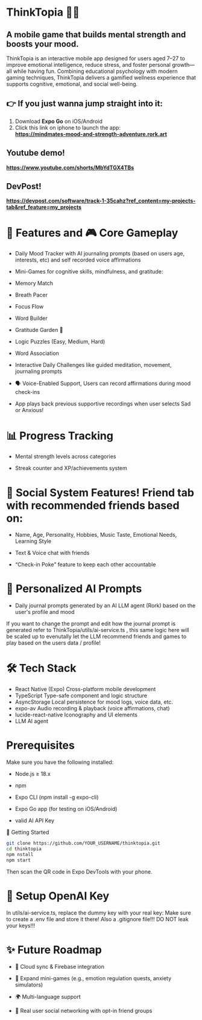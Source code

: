 # ThinkTopia 🌱🧠
## A mobile game that builds mental strength and boosts your mood.

ThinkTopia is an interactive mobile app designed for users aged 7–27 to improve emotional intelligence, reduce stress, and foster personal growth—all while having fun. Combining educational psychology with modern gaming techniques, ThinkTopia delivers a gamified wellness experience that supports cognitive, emotional, and social well-being.

## 👉 If you just wanna jump straight into it:
1. Download **Expo Go** on iOS/Android
2. Click this link on iphone to launch the app:  
   **https://mindmates-mood-and-strength-adventure.rork.art**
## Youtube demo! 
**https://www.youtube.com/shorts/MbYdTGX4TBs**

## DevPost!

**https://devpost.com/software/track-1-35cahz?ref_content=my-projects-tab&ref_feature=my_projects**

# 🧠 Features and 🎮 Core Gameplay
- Daily Mood Tracker with AI journaling prompts (based on users age, interests, etc) and self recorded voice affirmations

- Mini-Games for cognitive skills, mindfulness, and gratitude:

- Memory Match

- Breath Pacer

- Focus Flow

- Word Builder

- Gratitude Garden 🌸

- Logic Puzzles (Easy, Medium, Hard)

- Word Association

- Interactive Daily Challenges like guided meditation, movement, journaling prompts

- 🗣️ Voice-Enabled Support, Users can record affirmations during mood check-ins

- App plays back previous supportive recordings when user selects Sad or Anxious!

# 📊 Progress Tracking

- Mental strength levels across categories

- Streak counter and XP/achievements system

# 👥 Social System Features! Friend tab with recommended friends based on:

- Name, Age, Personality, Hobbies, Music Taste, Emotional Needs, Learning Style

- Text & Voice chat with friends

- “Check-in Poke” feature to keep each other accountable

# 💬 Personalized AI Prompts

- Daily journal prompts generated by an AI LLM agent (Rork) based on the user's profile and mood

If you want to change the prompt and edit how the journal prompt is generated refer to ThinkTopia/utils/ai-service.ts , this same logic here will be scaled up to evenutally let the LLM recommend friends and games to play based on the users data / profile! 

# 🛠️ Tech Stack

- React Native (Expo)    Cross-platform mobile development
- TypeScript    Type-safe component and logic structure
- AsyncStorage    Local persistence for mood logs, voice data, etc.
- expo-av    Audio recording & playback (voice affirmations, chat)
- lucide-react-native    Iconography and UI elements
- LLM AI agent
 
# Prerequisites
Make sure you have the following installed:

- Node.js ≥ 18.x

- npm 

- Expo CLI (npm install -g expo-cli)

- Expo Go app (for testing on iOS/Android)

- valid AI API Key

🚀 Getting Started
```bash
git clone https://github.com/YOUR_USERNAME/thinktopia.git
cd thinktopia
npm nstall     
npm start
```
Then scan the QR code in Expo DevTools with your phone.

# 🔑 Setup OpenAI Key
In utils/ai-service.ts, replace the dummy key with your real key:
Make sure to create a .env file and store it there! 
Also a .gitignore file!!! DO NOT leak your keys!!!

# ✨ Future Roadmap
- 🔄 Cloud sync & Firebase integration

- 🧩 Expand mini-games (e.g., emotion regulation quests, anxiety simulators)

- 🌍 Multi-language support

- 🤝 Real user social networking with opt-in friend groups

